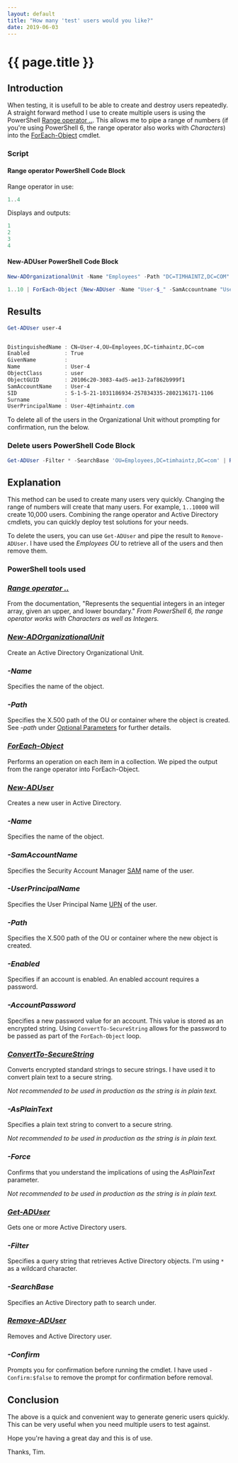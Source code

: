 ```yaml
---
layout: default
title: "How many 'test' users would you like?"
date: 2019-06-03
---
```

# {{ page.title }}

## Introduction

When testing, it is usefull to be able to create and destroy users repeatedly. A straight forward method I use to create multiple users is using the PowerShell [Range operator ..](https://docs.microsoft.com/en-us/powershell/module/microsoft.powershell.core/about/about_operators?view=powershell-6#range-operator-). This allows me to pipe a range of numbers (if you're using PowerShell 6, the range operator also works with *Characters*) into the [ForEach-Object](https://docs.microsoft.com/en-us/powershell/module/microsoft.powershell.core/foreach-object?view=powershell-6) cmdlet.

### Script

#### Range operator PowerShell Code Block

Range operator in use:

```powershell
1..4
```

Displays and outputs:

```powershell
1
2
3
4
```

#### New-ADUser PowerShell Code Block

```powershell
New-ADOrganizationalUnit -Name "Employees" -Path "DC=TIMHAINTZ,DC=COM"

1..10 | ForEach-Object {New-ADUser -Name "User-$_" -SamAccountname "User-$_" -UserPrincipalName "User-$_`@timhaintz.com" -Path "OU=Employees,DC=timhaintz,DC=com" -Enabled $true -AccountPassword (ConvertTo-SecureString "P@ssw0rd" -AsPlainText -Force)}

```

## Results

```powershell
Get-ADUser user-4


DistinguishedName : CN=User-4,OU=Employees,DC=timhaintz,DC=com
Enabled           : True
GivenName         :
Name              : User-4
ObjectClass       : user
ObjectGUID        : 20106c20-3083-4ad5-ae13-2af862b999f1
SamAccountName    : User-4
SID               : S-1-5-21-1031186934-257834335-2802136171-1106
Surname           :
UserPrincipalName : User-4@timhaintz.com
```

To delete all of the users in the Organizational Unit without prompting for confirmation, run the below.

### Delete users PowerShell Code Block

```powershell
Get-ADUser -Filter * -SearchBase 'OU=Employees,DC=timhaintz,DC=com' | Remove-ADUser -Confirm:$false
```

## Explanation

This method can be used to create many users very quickly. Changing the range of numbers will create that many users. For example, `1..10000` will create 10,000 users. Combining the range operator and Active Directory cmdlets, you can quickly deploy test solutions for your needs.

To delete the users, you can use `Get-ADUser` and pipe the result to `Remove-ADUser`. I have used the *Employees OU* to retrieve all of the users and then remove them.

### PowerShell tools used

### *[Range operator ..](https://docs.microsoft.com/en-us/powershell/module/microsoft.powershell.core/about/about_operators?view=powershell-6#range-operator-)*

From the documentation, "Represents the sequential integers in an integer array, given an upper, and lower boundary."
*From PowerShell 6, the range operator works with Characters as well as Integers.*

### *[New-ADOrganizationalUnit](https://docs.microsoft.com/en-us/powershell/module/addsadministration/new-adorganizationalunit?view=win10-ps)*

Create an Active Directory Organizational Unit.

### *-Name*

Specifies the name of the object.

### *-Path*

Specifies the X.500 path of the OU or container where the object is created. See *-path* under [Optional Parameters](https://docs.microsoft.com/en-us/powershell/module/addsadministration/new-adorganizationalunit?view=win10-ps#optional-parameters) for further details.

### *[ForEach-Object](https://docs.microsoft.com/en-us/powershell/module/microsoft.powershell.core/foreach-object?view=powershell-6)*

Performs an operation on each item in a collection. We piped the output from the range operator into ForEach-Object.

### *[New-ADUser](https://docs.microsoft.com/en-us/powershell/module/addsadministration/new-aduser?view=win10-ps)*

Creates a new user in Active Directory.

### *-Name*

Specifies the name of the object.

### *-SamAccountName*

Specifies the Security Account Manager [SAM](https://docs.microsoft.com/en-us/previous-versions/windows/it-pro/windows-server-2003/cc756748(v=ws.10)) name of the user.

### *-UserPrincipalName*

Specifies the User Principal Name [UPN](https://docs.microsoft.com/en-us/windows/desktop/adschema/a-userprincipalname) of the user.

### *-Path*

Specifies the X.500 path of the OU or container where the new object is created.

### *-Enabled*

Specifies if an account is enabled. An enabled account requires a password.

### *-AccountPassword*

Specifies a new password value for an account. This value is stored as an encrypted string. Using `ConvertTo-SecureString` allows for the password to be passed as part of the `ForEach-Object` loop.

### *[ConvertTo-SecureString](https://docs.microsoft.com/en-us/powershell/module/microsoft.powershell.security/convertto-securestring?view=powershell-6)*

Converts encrypted standard strings to secure strings. I have used it to convert plain text to a secure string.

*Not recommended to be used in production as the string is in plain text.*

### *-AsPlainText*

Specifies a plain text string to convert to a secure string.

*Not recommended to be used in production as the string is in plain text.*

### *-Force*

Confirms that you understand the implications of using the *AsPlainText* parameter.

*Not recommended to be used in production as the string is in plain text.*

### *[Get-ADUser](https://docs.microsoft.com/en-us/powershell/module/addsadministration/get-aduser?view=win10-ps)*

Gets one or more Active Directory users.

### *-Filter*

Specifies a query string that retrieves Active Directory objects. I'm using `*` as a wildcard character.

### *-SearchBase*

Specifies an Active Directory path to search under.

### *[Remove-ADUser](https://docs.microsoft.com/en-us/powershell/module/activedirectory/remove-aduser?view=winserver2012-ps)*

Removes and Active Directory user.

### *-Confirm*

Prompts you for confirmation before running the cmdlet. I have used `-Confirm:$false` to remove the prompt for confirmation before removal.

## Conclusion

The above is a quick and convenient way to generate generic users quickly. This can be very useful when you need multiple users to test against.

Hope you're having a great day and this is of use.

Thanks, Tim.
